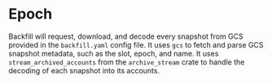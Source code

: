 # Epoch

Backfill will request, download, and decode every snapshot from GCS provided in the `backfill.yaml` config file.
It uses `gcs` to fetch and parse GCS snapshot metadata, such as the slot, epoch, and name.
It uses `stream_archived_accounts` from the `archive_stream` crate to handle the decoding of each snapshot into its 
accounts.